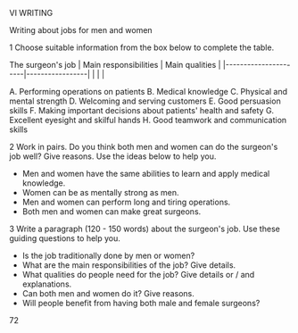 VI WRITING

Writing about jobs for men and women

1 Choose suitable information from the box below to complete the table.

The surgeon's job
| Main responsibilities | Main qualities |
|----------------------|-----------------|
|                      |                 |

A. Performing operations on patients
B. Medical knowledge
C. Physical and mental strength
D. Welcoming and serving customers
E. Good persuasion skills
F. Making important decisions about patients' health and safety
G. Excellent eyesight and skilful hands
H. Good teamwork and communication skills

2 Work in pairs. Do you think both men and women can do the surgeon's job well? Give reasons. Use the ideas below to help you.

- Men and women have the same abilities to learn and apply medical knowledge.
- Women can be as mentally strong as men.
- Men and women can perform long and tiring operations.
- Both men and women can make great surgeons.

3 Write a paragraph (120 - 150 words) about the surgeon's job. Use these guiding questions to help you.

- Is the job traditionally done by men or women?
- What are the main responsibilities of the job? Give details.
- What qualities do people need for the job? Give details or / and explanations.
- Can both men and women do it? Give reasons.
- Will people benefit from having both male and female surgeons?

72